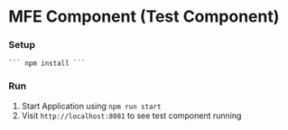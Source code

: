 # MFE Component (Test Component)

### Setup
    ``` npm install ```

### Run

1. Start Application using ``` npm run start ```
2. Visit ```http://localhost:8081``` to see test component running